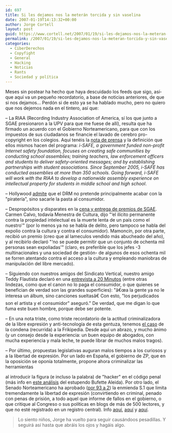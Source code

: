 ```yaml
---
id: 697
title: Si les dejamos nos la meterán torcida y sin vaselina
date: 2007-01-19T14:13:32+00:00
author: Jorge Cortell
layout: post
guid: https://www.cortell.net/2007/01/19/si-les-dejamos-nos-la-meteran-torcida-y-sin-vaselina/
permalink: /2007/01/19/si-les-dejamos-nos-la-meteran-torcida-y-sin-vaselina/
categories:
  - CiberDerechos
  - Copyfight
  - General
  - Hacking
  - Noticias
  - Rants
  - Sociedad y polí­tica
---
```

Meses sin postear ha hecho que haya descuidado los feeds que sigo, así­ que aquí­ va un pequeño recordatorio, a base de noticias anteriores, de que si nos dejamos... Perdón si de esto ya se ha hablado mucho, pero no quiero que nos dejemos nada en el tintero, así­ que:

– La RIAA (Recording Industry Association of America, sí­ los que junto a SGAE presionaron a la UPV para que me fuese de allí­), resulta que ha firmado un acuerdo con el Gobierno Norteamericano, para que con los impuestos de sus ciudadanos se financie el lavado de cerebro pro-copyright en los colegios. Aquí­ tenéis la <a title="RIIA news" target="_blank" href="https://www.riaa.com/news/newsletter/062806.asp">nota de prensa</a> y la definición que ellos mismos hacen del programa: _i-SAFE, a government funded non-profit Internet safety foundation, focuses on creating safe communities by conducting school assemblies; training teachers, law enforcement officers and students to deliver safety-oriented messages; and by establishing partnerships with student associations. Since September 2005, i-SAFE has conducted assemblies at more than 350 schools. Going forward, i-SAFE will work with the RIAA to develop a nationwide assembly experience on intellectual property for students in middle school and high school_.

– Hollywood <a title="ArsTechnica" target="_blank" href="https://arstechnica.com/news.ars/post/20070115-8616.html">admite</a> que el DRM no pretende principalmente acabar con la "piraterí­a", sino sacarle la pasta al consumidor.

– Despropósitos y disparates en la <a title="noticia en Terra" target="_blank" href="https://actualidad.terra.es/cultura/articulo/calvo_espana_promete_estara_vanguardia_1335004.htm">cena y entrega de premios de SGAE</a>. Carmen Calvo, todaví­a Menestra de Cultura, dijo "‘el ilí­cito permanente contra la propiedad intelectual es la muerte lenta de un paí­s como el nuestro'" (por lo menos ya no se habla de delito, pero tampoco se habla del expolio contra la cultura y contra el consumidor). Mamoncí­n, por otra parte, recibió un premio (creo que al lameculos vendido más abucheado del año), y al recibirlo declaró "‘no se puede permitir que un conjunto de ochenta mil personas sean expoliadas'" (claro, es preferible que los jefes -3 multinacionales y una sociedad de gestión- de algunos de esos ochenta mil se forren atentando contra el acceso a la cultura y empleando maniobras de manipulación del libre mercado).

– Siguiendo con nuestros amigos del Sindicato Vertical, nuestro amigo Teddy Flautista declaró en una <a title="Teddy en 20 Minutos" target="_blank" href="https://www.20minutos.es/noticia/153787/0/teddy/SGAE/canon/">entrevista a 20 Minutos</a> (entre otras lindezas, como que el canon no lo paga el consumidor, o que quienes se benefician de verdad son las grandes superficies): "â€œa la gente ya no le interesa un álbum, sino canciones sueltasâ€ Con esto, "los perjudicados son el artista y el consumidor" aseguró." De verdad, que me digan lo que fuma este buen hombre, porque debe ser potente.

– En una nota triste, como triste recordatorio de la actitud criminalizadora de la libre expresión y anti-tecnologí­a de esta gentuza, tenemos <a title="caso Frikipedia" target="_blank" href="https://detrasdelultimonovanadie.blogspot.com/2007/01/xxxx-scores.html">el caso</a> de la condena (recurrida) a la Frikipedia. Desde aquí­ un abrazo, y mucho ánimo (y un consejo desde la experiencia: un buen equipo de abogados, con mucha experiencia y mala leche, te puede librar de muchos malos tragos).

– Por último, propuestas legislativas auguran malos tiempos a los curiosos y a la libertad de expresión. Por un lado en España, el gobierno de ZP, que en la oposición se oponí­a totalmente, propone ahora criminalizar las herramientas
  
al introducir la figura (e incluso la palabra) de "hacker" en el código penal (más info en <a title="análisis Bufette Almeida" target="_blank" href="https://www.bufetalmeida.com/?id=179">este análisis</a> del estupendo Bufette Aleida). Por otro lado, el Senado Norteamericano ha aprobado (<a title="votación" target="_blank" href="https://www.senate.gov/legislative/LIS/roll_call_lists/roll_call_vote_cfm.cfm?congress=110&session=1&vote=00002">por 93 a 2</a>) la enmienda S.1 que limita tremendamente la libertad de expresión (convirtiendo en criminal, penado con penas de prisión, a todo aquel que informe de fallos en el gobierno, o que critique al Congreso o sus polí­ticas en blogs de más de 500 lectores, y que no esté registrado en un registro central). Info <a title="The Enquirer" target="_blank" href="https://uk.theinquirer.net/?article=37033">aquí­</a>, <a title="PR News Wire" target="_blank" href="https://www.prnewswire.com/cgi-bin/stories.pl?ACCT=ind_focus.story&STORY=/www/story/01-16-2007/0004507242&EDATE=TUE+Jan+16+2007,+06:34+PM">aquí­</a> y <a title="grassrots" target="_blank" href="https://www.grassrootsfreedom.com/gw3/articles-home/articles.php?action=view&CMSArticleID=398&CMSCategoryID=24">aquí­</a>.

> Lo siento niños, Jorge ha vuelto para seguir causándoos pesadillas. Y seguirá así­ hasta que abráis los ojos y hagáis algo.